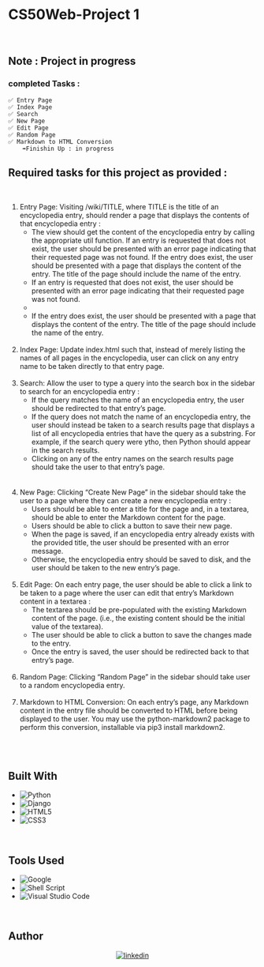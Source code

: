 # CS50Web-Project 1

<br>

## Note : Project in progress <br>

### completed Tasks : 
    ✅ Entry Page 
    ✅ Index Page 
    ✅ Search 
    ✅ New Page 
    ✅ Edit Page 
    ✅ Random Page
    ✅ Markdown to HTML Conversion
        ➡Finishin Up : in progress

## Required tasks for this project as provided : 
<br>

<ol>
 <li>Entry Page: Visiting /wiki/TITLE, where TITLE is the title of an encyclopedia entry, should render a page that displays the contents of that encyclopedia entry :
 <ul>
 <li>The view should get the content of the encyclopedia entry by calling the appropriate util function.
If an entry is requested that does not exist, the user should be presented with an error page indicating that their requested page was not found.
If the entry does exist, the user should be presented with a page that displays the content of the entry. The title of the page should include the name of the entry.</li>
<li>If an entry is requested that does not exist, the user should be presented with an error page indicating that their requested page was not found.</li>
<li>
<li>If the entry does exist, the user should be presented with a page that displays the content of the entry. The title of the page should include the name of the entry.</li>
 </ul>
 </li><br>
 <li>Index Page: Update index.html such that, instead of merely listing the names of all pages in the encyclopedia, user can click on any entry name to be taken directly to that entry page.</li><br>

 <li>Search: Allow the user to type a query into the search box in the sidebar to search for an encyclopedia entry :
 <ul>
 <li>If the query matches the name of an encyclopedia entry, the user should be redirected to that entry’s page.
</li>
 <li>If the query does not match the name of an encyclopedia entry, the user should instead be taken to a search results page that displays a list of all encyclopedia entries that have the query as a substring. For example, if the search query were ytho, then Python should appear in the search results.</li>
 <li>Clicking on any of the entry names on the search results page should take the user to that entry’s page.</li>
 </ul></li>
 <br>

<br>
  <li>New Page: Clicking “Create New Page” in the sidebar should take the user to a page where they can create a new encyclopedia entry : <br>
   <ul>
    <li>Users should be able to enter a title for the page and, in a textarea, should be able to enter the Markdown content for the page.
</li>
    <li>Users should be able to click a button to save their new page.
</li>
    <li>When the page is saved, if an encyclopedia entry already exists with the provided title, the user should be presented with an error message.
</li>
    <li>Otherwise, the encyclopedia entry should be saved to disk, and the user should be taken to the new entry’s page.
</li>
   </ul>
</li><br>

<li>Edit Page: On each entry page, the user should be able to click a link to be taken to a page where the user can edit that entry’s Markdown content in a textarea :
<br>
<ul>
<li>The textarea should be pre-populated with the existing Markdown content of the page. (i.e., the existing content should be the initial value of the textarea).</li>
<li>The user should be able to click a button to save the changes made to the entry.
</li>
<li>Once the entry is saved, the user should be redirected back to that entry’s page.
</li>

</ul>
</li>
<br>
 <li>Random Page: Clicking “Random Page” in the sidebar should take user to a random encyclopedia entry.
</li><br>
 <li>
    Markdown to HTML Conversion: On each entry’s page, any Markdown content in the entry file should be converted to HTML before being displayed to the user. You may use the python-markdown2 package to perform this conversion, installable via pip3 install markdown2.
 </li><br>

</ol>
<br>

## Built With
- ![Python](https://img.shields.io/badge/Python-%20green?style=flat-square%20&logo=Python&logoColor=white)
- ![Django](https://img.shields.io/badge/Django%20-%20green?style=flat-square&logo=Django&logoColor=white)
- ![HTML5](https://img.shields.io/badge/html5-%23E34F26.svg?style=for-the-badge&logo=html5&logoColor=white)   
- ![CSS3](https://img.shields.io/badge/css3-%231572B6.svg?style=for-the-badge&logo=css3&logoColor=white)

<br>

## Tools Used

- ![Google](https://img.shields.io/badge/google-4285F4?style=for-the-badge&logo=google&logoColor=white)   
- ![Shell Script](https://img.shields.io/badge/Terminal-%23121011.svg?style=for-the-badge&logo=gnu-bash&logoColor=white)  
- ![Visual Studio Code](https://img.shields.io/badge/Visual%20Studio%20Code-0078d7.svg?style=for-the-badge&logo=visual-studio-code&logoColor=white) 
<br>

<!-- CONTACT -->
## Author

<div align="center">

<a href="https://www.linkedin.com/in/hakim-latroch/" target="_blank">
<img src="https://img.shields.io/badge/linkedin:  Hakim Latroch-%2300acee.svg?color=405DE6&style=for-the-badge&logo=linkedin&logoColor=white" alt=linkedin style="margin-bottom: 5px;"/>
</a>

</div>
